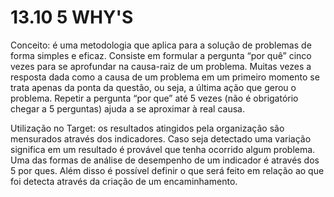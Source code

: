 # 13.10 5 WHY'S

Conceito: é uma metodologia que aplica para a solução de problemas de forma simples e eficaz. Consiste em formular a pergunta “por quê” cinco vezes para se aprofundar na causa-raiz de um problema. Muitas vezes a resposta dada como a causa de um problema em um primeiro momento se trata apenas da ponta da questão, ou seja, a última ação que gerou o problema. Repetir a pergunta “por que” até 5 vezes (não é obrigatório chegar a 5 perguntas) ajuda a se aproximar à real causa.

Utilização no Target: os resultados atingidos pela organização são mensurados através dos indicadores. Caso seja detectado uma variação significa em um resultado é provável que tenha ocorrido algum problema. Uma das formas de análise de desempenho de um indicador é através dos 5 por ques. Além disso é possível definir o que será feito em relação ao que foi detecta através da criação de um encaminhamento.

